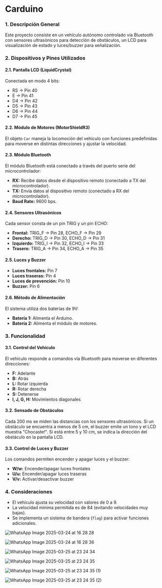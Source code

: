 # Carduino


### 1. Descripción General
Este proyecto consiste en un vehículo autónomo controlado vía Bluetooth con sensores ultrasónicos para detección de obstáculos, un LCD para visualización de estado y luces/buzzer para señalización.

### 2. Dispositivos y Pines Utilizados

#### 2.1. Pantalla LCD (LiquidCrystal)
Conectada en modo 4 bits:
- RS -> Pin 40
- E  -> Pin 41
- D4 -> Pin 42
- D5 -> Pin 43
- D6 -> Pin 44
- D7 -> Pin 45

#### 2.2. Módulo de Motores (MotorShieldR3)
El objeto `Car` maneja la locomoción del vehículo con funciones predefinidas para moverse en distintas direcciones y ajustar la velocidad.

#### 2.3. Módulo Bluetooth
El módulo Bluetooth está conectado a través del puerto serie del microcontrolador:
- **RX:** Recibe datos desde el dispositivo remoto (conectado a TX del microcontrolador).
- **TX:** Envía datos al dispositivo remoto (conectado a RX del microcontrolador).
- **Baud Rate:** 9600 bps.

#### 2.4. Sensores Ultrasónicos
Cada sensor consta de un pin TRIG y un pin ECHO:
- **Frontal:** TRIG_F -> Pin 28, ECHO_F -> Pin 29
- **Derecho:** TRIG_D -> Pin 30, ECHO_D -> Pin 31
- **Izquierdo:** TRIG_I -> Pin 32, ECHO_I -> Pin 33
- **Trasero:** TRIG_A -> Pin 34, ECHO_A -> Pin 35

#### 2.5. Luces y Buzzer
- **Luces frontales:** Pin 7
- **Luces traseras:** Pin 4
- **Luces de prevención:** Pin 10
- **Buzzer:** Pin 6

#### 2.6. Método de Alimentación
El sistema utiliza dos baterías de 9V:
- **Batería 1:** Alimenta el Arduino.
- **Batería 2:** Alimenta el módulo de motores.

### 3. Funcionalidad
#### 3.1. Control del Vehículo
El vehículo responde a comandos vía Bluetooth para moverse en diferentes direcciones:
- **F:** Adelante
- **B:** Atrás
- **L:** Rotar izquierda
- **R:** Rotar derecha
- **S:** Detenerse
- **I, J, G, H:** Movimientos diagonales

#### 3.2. Sensado de Obstáculos
Cada 200 ms se miden las distancias con los sensores ultrasónicos. Si un obstáculo se encuentra a menos de 5 cm, el buzzer emite un tono y el LCD muestra "Chocaste!". Si está entre 5 y 10 cm, se indica la dirección del obstáculo en la pantalla LCD.

#### 3.3. Control de Luces y Buzzer
Los comandos permiten encender y apagar luces y el buzzer:
- **W/w:** Encender/apagar luces frontales
- **U/u:** Encender/apagar luces traseras
- **V/v:** Activar/desactivar buzzer

### 4. Consideraciones
- El vehículo ajusta su velocidad con valores de 0 a 9.
- La velocidad mínima permitida es de 84 (evitando velocidades muy bajas).
- Se implementa un sistema de bandera (`flag`) para activar funciones adicionales.


![WhatsApp Image 2025-03-24 at 16 28 28](https://github.com/user-attachments/assets/408020e9-7793-4984-80c6-95979a045196)

![WhatsApp Image 2025-03-24 at 16 28 36](https://github.com/user-attachments/assets/adbc66e5-7736-477b-942a-db6177fe59d8)

![WhatsApp Image 2025-03-25 at 23 24 34](https://github.com/user-attachments/assets/8a07b6d2-9f78-4327-ab05-2d793c3bb321)

![WhatsApp Image 2025-03-25 at 23 24 35](https://github.com/user-attachments/assets/68d8e8bd-45ff-4472-bbed-fc98cba9e1a2)

![WhatsApp Image 2025-03-25 at 23 24 35 (1)](https://github.com/user-attachments/assets/1edbfe2a-8165-47fb-be6a-14a21717d62c)

![WhatsApp Image 2025-03-25 at 23 24 35 (2)](https://github.com/user-attachments/assets/c2810b38-e3dd-4de5-a3e0-8cf8691ce812)
